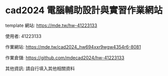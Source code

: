 # cad2024 電腦輔助設計與實習作業網站

template 網站: https://mde.tw/hw-41223133 

使用者: 41223133

作業網站: https://mde.tw/cad2024_hw694xxr9wgw4354r6-8081

作業倉儲: https://github.com/mdecad2024/hw-41223133

其他資訊: 請自行填入其他相關資料

